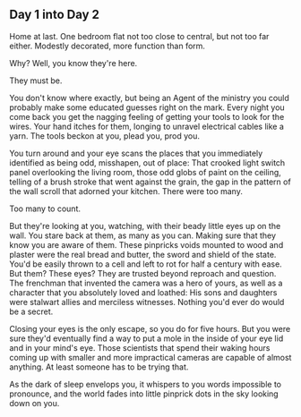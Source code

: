 ## Day 1 into Day 2

Home at last. One bedroom flat not too close to central, but not too far either. Modestly decorated, more function than form.

Why? Well, you know they're here.

They must be.

You don't know where exactly, but being an Agent of the ministry you could probably make some educated guesses right on the mark. Every night you come back you get the nagging feeling of getting your tools to look for the wires. Your hand itches for them, longing to unravel electrical cables like a yarn. The tools beckon at you, plead you, prod you.

You turn around and your eye scans the places that you immediately identified as being odd, misshapen, out of place: That crooked light switch panel overlooking the living room, those odd globs of paint on the ceiling, telling of a brush stroke that went against the grain, the gap in the pattern of the wall scroll that adorned your kitchen. There were too many.

Too many to count.

But they're looking at you, watching, with their beady little eyes up on the wall. You stare back at them, as many as you can. Making sure that they know you are aware of them. These pinpricks voids mounted to wood and plaster were the real bread and butter, the sword and shield of the state. You'd be easily thrown to a cell and left to rot for half a century with ease. But them? These eyes? They are trusted beyond reproach and question. The frenchman that invented the camera was a hero of yours, as well as a character that you absolutely loved and loathed: His sons and daughters were stalwart allies and merciless witnesses. Nothing you'd ever do would be a secret.

Closing your eyes is the only escape, so you do for five hours. But you were sure they'd eventually find a way to put a mole in the inside of your eye lid and in your mind's eye. Those scientists that spend their waking hours coming up with smaller and more impractical cameras are capable of almost anything. At least someone has to be trying that.

As the dark of sleep envelops you, it whispers to you words impossible to pronounce, and the world fades into little pinprick dots in the sky looking down on you.
